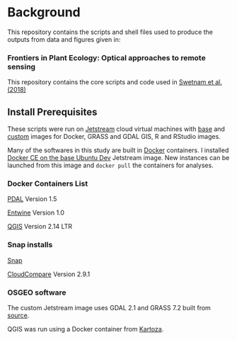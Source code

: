 # Background

This repository contains the scripts and shell files used to produce the outputs from data and figures given in: 

### Frontiers in Plant Ecology: Optical approaches to remote sensing

This repository contains the core scripts and code used in [Swetnam et al. (2018)]()

## Install Prerequisites

These scripts were run on [Jetstream](https://jetstream-cloud.org/) cloud virtual machines with  [base](https://use.jetstream-cloud.org/application/images/54) and [custom](https://use.jetstream-cloud.org/application/images/330) images for Docker, GRASS and GDAL GIS, R and RStudio images.

Many of the softwares in this study are built in [Docker](https://www.docker.com/) containers. I installed [Docker CE on the base Ubuntu Dev](https://use.jetstream-cloud.org/application/images/359) Jetstream image. New instances can be launched from this image and `docker pull` the containers for analyses.

### Docker Containers List

[PDAL](https://www.pdal.io/) Version 1.5

[Entwine](https://entwine.io/) Version 1.0

[QGIS](https://github.com/kartoza/docker-qgis-desktop) Version 2.14 LTR

### Snap installs

[Snap](https://snapcraft.io/docs/core/install)

[CloudCompare](http://www.danielgm.net/cc/) Version 2.9.1

### OSGEO software

The custom Jetstream image uses GDAL 2.1 and GRASS 7.2 built from [source](https://grasswiki.osgeo.org/wiki/Compile_and_Install).

QGIS was run using a Docker container from [Kartoza](https://github.com/kartoza/docker-qgis-desktop).
